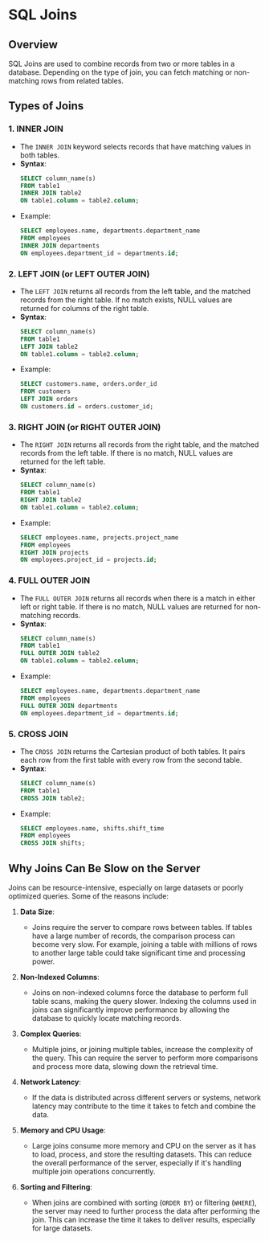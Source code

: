 # SQL Joins

## Overview
SQL Joins are used to combine records from two or more tables in a database. Depending on the type of join, you can fetch matching or non-matching rows from related tables.

## Types of Joins

### 1. **INNER JOIN**
   - The `INNER JOIN` keyword selects records that have matching values in both tables.
   - **Syntax**:
     ```sql
     SELECT column_name(s)
     FROM table1
     INNER JOIN table2
     ON table1.column = table2.column;
     ```
   - Example:
     ```sql
     SELECT employees.name, departments.department_name
     FROM employees
     INNER JOIN departments
     ON employees.department_id = departments.id;
     ```

### 2. **LEFT JOIN (or LEFT OUTER JOIN)**
   - The `LEFT JOIN` returns all records from the left table, and the matched records from the right table. If no match exists, NULL values are returned for columns of the right table.
   - **Syntax**:
     ```sql
     SELECT column_name(s)
     FROM table1
     LEFT JOIN table2
     ON table1.column = table2.column;
     ```
   - Example:
     ```sql
     SELECT customers.name, orders.order_id
     FROM customers
     LEFT JOIN orders
     ON customers.id = orders.customer_id;
     ```

### 3. **RIGHT JOIN (or RIGHT OUTER JOIN)**
   - The `RIGHT JOIN` returns all records from the right table, and the matched records from the left table. If there is no match, NULL values are returned for the left table.
   - **Syntax**:
     ```sql
     SELECT column_name(s)
     FROM table1
     RIGHT JOIN table2
     ON table1.column = table2.column;
     ```
   - Example:
     ```sql
     SELECT employees.name, projects.project_name
     FROM employees
     RIGHT JOIN projects
     ON employees.project_id = projects.id;
     ```

### 4. **FULL OUTER JOIN**
   - The `FULL OUTER JOIN` returns all records when there is a match in either left or right table. If there is no match, NULL values are returned for non-matching records.
   - **Syntax**:
     ```sql
     SELECT column_name(s)
     FROM table1
     FULL OUTER JOIN table2
     ON table1.column = table2.column;
     ```
   - Example:
     ```sql
     SELECT employees.name, departments.department_name
     FROM employees
     FULL OUTER JOIN departments
     ON employees.department_id = departments.id;
     ```

### 5. **CROSS JOIN**
   - The `CROSS JOIN` returns the Cartesian product of both tables. It pairs each row from the first table with every row from the second table.
   - **Syntax**:
     ```sql
     SELECT column_name(s)
     FROM table1
     CROSS JOIN table2;
     ```
   - Example:
     ```sql
     SELECT employees.name, shifts.shift_time
     FROM employees
     CROSS JOIN shifts;
     ```

## Why Joins Can Be Slow on the Server

Joins can be resource-intensive, especially on large datasets or poorly optimized queries. Some of the reasons include:

1. **Data Size**:
   - Joins require the server to compare rows between tables. If tables have a large number of records, the comparison process can become very slow. For example, joining a table with millions of rows to another large table could take significant time and processing power.

2. **Non-Indexed Columns**:
   - Joins on non-indexed columns force the database to perform full table scans, making the query slower. Indexing the columns used in joins can significantly improve performance by allowing the database to quickly locate matching records.

3. **Complex Queries**:
   - Multiple joins, or joining multiple tables, increase the complexity of the query. This can require the server to perform more comparisons and process more data, slowing down the retrieval time.

4. **Network Latency**:
   - If the data is distributed across different servers or systems, network latency may contribute to the time it takes to fetch and combine the data.

5. **Memory and CPU Usage**:
   - Large joins consume more memory and CPU on the server as it has to load, process, and store the resulting datasets. This can reduce the overall performance of the server, especially if it's handling multiple join operations concurrently.

6. **Sorting and Filtering**:
   - When joins are combined with sorting (`ORDER BY`) or filtering (`WHERE`), the server may need to further process the data after performing the join. This can increase the time it takes to deliver results, especially for large datasets.


